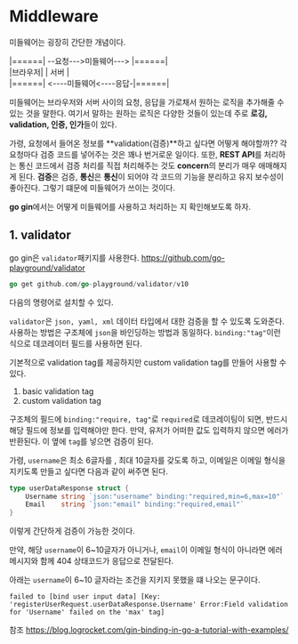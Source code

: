 # Middleware
미들웨어는 굉장히 간단한 개념이다.

|======| --요청--->미들웨어---> |======|  
|브라우저|                     | 서버  |  
|======| <----미들웨어<----응답-|======|  

미들웨어는 브라우저와 서버 사이의 요청, 응답을 가로채서 원하는 로직을 추가해줄 수 있는 것을 말한다. 여기서 말하는 원하는 로직은 다양한 것들이 있는데 주로 **로깅, validation, 인증, 인가**들이 있다. 

가령, 요청에서 들어온 정보를 **validation(검증)**하고 싶다면 어떻게 해야할까?? 각 요청마다 검증 코드를 넣어주는 것은 꽤나 번거로운 일이다. 또한, **REST API**를 처리하는 통신 코드에서 검증 처리를 직접 처리해주는 것도 **concern**의 분리가 매우 애매해지게 된다. **검증**은 검증, **통신**은 **통신**이 되어야 각 코드의 기능을 분리하고 유지 보수성이 좋아진다. 그렇기 떄문에 미들웨어가 쓰이는 것이다.

**go gin**에서는 어떻게 미들웨어를 사용하고 처리하는 지 확인해보도록 하자.

## 1. validator
go gin은 ```validator```패키지를 사용한다. https://github.com/go-playground/validator

```go
go get github.com/go-playground/validator/v10
```
다음의 명령어로 설치할 수 있다.

```validator```은 ```json, yaml, xml``` 데이터 타입에서 대한 검증을 할 수 있도록 도와준다. 사용하는 방법은 구조체에 ```json```을 바인딩하는 방법과 동일하다. ```binding:"tag"```이런 식으로 데코레이터 필드를 사용하면 된다.

기본적으로 validation tag를 제공하지만 custom validation tag를 만들어 사용할 수 있다.
1. basic validation tag
2. custom validation tag

구조체의 필드에 ```binding:"require, tag"```로 ```required```로 데코레이팅이 되면, 반드시 해당 필드에 정보를 입력해야만 한다. 만약, 유저가 어떠한 값도 입력하지 않으면 에러가 반환된다. 이 옆에 ```tag```를 넣으면 검증이 된다.

가령, ```username```은 최소 6글자를 , 최대 10글자를 갖도록 하고, 이메일은 이메일 형식을 지키도록 만들고 싶다면 다음과 같이 써주면 된다.

```go
type userDataResponse struct {
	Username string `json:"username" binding:"required,min=6,max=10"`
	Email    string `json:"email" binding:"required,email"`
}
```
이렇게 간단하게 검증이 가능한 것이다.

만약, 해당 ```username```이 6~10글자가 아니거나, ```email```이 이메일 형식이 아니라면 에러 메시지와 함께 404 상태코드가 응답으로 전달된다.

아래는 ```username```이 6~10 글자라는 조건을 지키지 못했을 떄 나오는 문구이다. 
```
failed to [bind user input data] [Key: 'registerUserRequest.userDataResponse.Username' Error:Field validation for 'Username' failed on the 'max' tag]
```

참조 https://blog.logrocket.com/gin-binding-in-go-a-tutorial-with-examples/

